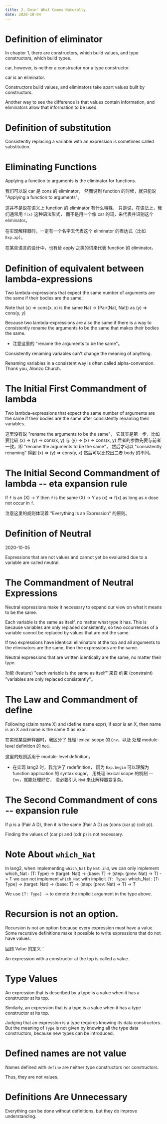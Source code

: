 ```yaml
---
title: 2. Doin' What Comes Naturally
date: 2020-10-04
---
```


# Definition of eliminator

In chapter 1, there are constructors, which build values,
and type constructors, which build types.

car, however, is neither a constructor nor a type constructor.

car is an eliminator.

Constructors build values, and eliminators
take apart values built by constructors.

Another way to see the difference is that
values contain information, and eliminators
allow that information to be used.

# Definition of substitution

Consistently replacing a variable with an expression
is sometimes called substitution.

# Eliminating Functions

Applying a function to arguments is the eliminator for functions.

我们可以说 car 是 cons 的 eliminator，
然而说到 function 的时候，就只能说 "Applying a function to arguments"。

这并不是说在语义上 function 的 eliminator 有什么特殊，
只是说，在语法上，我们通常用 `f(x)` 这种语法形式，
而不是用一个像 car 的词，来代表并识别这个 eliminator。

在实现解释器时，一定有一个名字去代表这个 eliminator 的表达式（比如 `Exp.ap`）。

在某些语言的设计中，也有给 apply 之类的词来代表 function 的 eliminator。

# Definition of equivalent between lambda-expressions

Two lambda-expressions that expect the same number of arguments
are the same if their bodies are the same.

Note that
  (x) => cons(x, x)
is the same
  Nat -> (Pair(Nat, Nat))
as
  (y) => cons(y, y)

Because two lambda-expressions are also the same
if there is a way to consistently rename the arguments to be the same
that makes their bodies the same.

- 注意这里的 "rename the arguments to be the same"。

Consistently renaming variables can't change the meaning of anything.

Renaming variables in a consistent way is often called alpha-conversion.
Thank you, Alonzo Church.

# The Initial First Commandment of lambda

Two lambda-expressions that expect the same number of arguments
are the same if their bodies are the same
after consistently renaming their variables.

这里没有说 "rename the arguments to be the same"，
它其实是第一步，比如要比较
  (x) => (y) => cons(x, y)
与
  (y) => (x) => cons(x, y)
后者的参数先要与前者一致，即 "rename the arguments to be the same"，
然后才可以 "consistently renaming" 得到
  (x) => (y) => cons(y, x)
然后可以比较出二者 body 的不同。

# The Initial Second Commandment of lambda -- eta expansion rule

If `f` is an
  (X) -> Y
then `f` is the same
  (X) -> Y
as
  (x) => f(x)
as long as x dose not occur in `f`.

注意这里的规则体现着 "Everything Is an Expression" 的原则。

# Definition of Neutral

2020-10-05

Expressions that are not values
and cannot yet be evaluated due to a variable
are called neutral.

# The Commandment of Neutral Expressions

Neutral expressions make it necessary to
expand our view on what it means to be the same.

Each variable is the same as itself, no matter what type it has.
This is because variables are only replaced consistently,
so two occurrences of a variable cannot be
replaced by values that are not the same.

If two expressions have identical eliminators at the top
and all arguments to the eliminators are the same,
then the expressions are the same.

Neutral expressions that are written identically
are the same, no matter their type.

功能 (feature) "each variable is the same as itself" 来自
约束 (constraint) "variables are only replaced consistently"。

# The Law and Commandment of define

Following
  (claim name X) and (define name expr),
if
  expr is an X,
then
  name is an X
and
  name is the same X as expr.

在实现某些解释器时，我区分了
处理 lexical scope 的 `Env`，以及
处理 module-level definition 的 `Mod`。

这里的规则适用于 module-level definition。

- 在实现 lang2 时，我允许了 redefinition，
  因为 `Exp.begin` 可以理解为 function application 的 syntax sugar，
  用处理 lexical scope 的机制 -- `Env`，就能处理好它，
  没必要引入 `Mod` 来让解释器变复杂。

# The Second Commandment of cons -- expansion rule

If p is a (Pair A D), then it is the same (Pair A D) as (cons (car p) (cdr p)).

Finding the values of (car p) and (cdr p) is not necessary.

# Note About `which_Nat`

In lang2, when implementing `which_Nat` by `Nat.ind`,
we can only implement
  which_Nat : (T: Type) -> (target: Nat) -> (base: T) -> (step: (prev: Nat) -> T) -> T
we can not implement `which_Nat` with implicit `(T: Type)`
  which_Nat : [T: Type] -> (target: Nat) -> (base: T) -> (step: (prev: Nat) -> T) -> T

We use `[T: Type] ->` to denote the implicit argument in the type above.

# Recursion is not an option.

Recursion is not an option because every expression must have a value.
Some recursive definitions make it possible to write expressions that do not have values.

回顾 Value 的定义：

An expression with a constructor at the top is called a value.

# Type Values

An expression that is described by a type is a value
when it has a constructor at its top.

Similarly, an expression that is a type is a value
when it has a type constructor at its top.

Judging that an expression is a type requires knowing its data constructors.
But the meaning of `Type` is not given by knowing all the type data constructors,
because new types can be introduced.

# Defined names are not value

Names defined with `define` are neither type constructors nor constructors.

Thus, they are not values.

# Definitions Are Unnecessary

Everything can be done without definitions,
but they do improve understanding.

